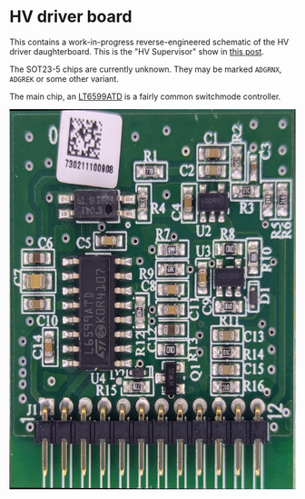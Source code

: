 # HV driver board

This contains a work-in-progress reverse-engineered schematic of the HV driver
daughterboard. This is the "HV Supervisor" show in
[this post](https://community.openglow.org/t/reverse-engineering-pr0n/242/2).

The SOT23-5 chips are currently unknown. They may be marked `ADGRNX`,
`ADGREK` or some other variant.

The main chip, an [LT6599ATD](https://www.st.com/resource/en/datasheet/l6599.pdf)
is a fairly common switchmode controller.

![Driver board](../images/gf-psu-top.jpg)

